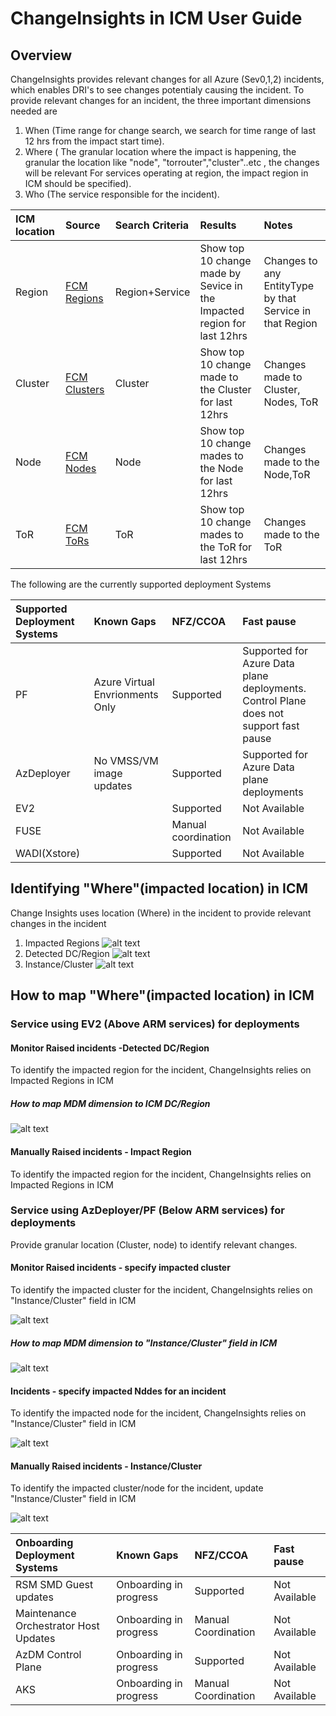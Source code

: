 # ChangeInsights in ICM User Guide

## Overview
 ChangeInsights provides relevant changes for all Azure (Sev0,1,2) incidents, which enables DRI's to see changes potentialy causing the incident.
 To provide relevant changes for an incident, the three important dimensions needed are
1. When (Time range for change search, we search for time range of last 12 hrs from the impact start time).
2. Where ( The granular location where the impact is happening, the granular the location like "node", "torrouter","cluster"..etc , the changes will be relevant
           For services operating at region, the impact region in ICM should be specified).
3. Who (The service responsible for the incident).

| ICM location | Source | Search Criteria | Results | Notes
|:-----|:-----|:-----|:-----|:-----|
| Region | [FCM Regions](https://dataexplorer.azure.com/clusters/https%3a%2f%2ffcmdata.kusto.windows.net/databases/FCMKustoStore?query=H4sIAAAAAAAEAHPOSMxLT3WtKMjJL0otig%2fOzC3IyUzLTE3xSy0pzy%2fKDskvyM%2fJT6%2bsUSjPSC1KVfDJT04syczPC6ksSFWwtVVQKkpNB3KVeLlqFFIyi0sy85JL4Io8UwAqR0WoXwAAAA%3d%3d) | Region+Service|Show top 10 change made by Sevice in the Impacted region for last 12hrs| Changes to any EntityType by that Service in that Region|
| Cluster | [FCM Clusters](https://dataexplorer.azure.com/clusters/https%3a%2f%2ffcmdata.kusto.windows.net/databases/FCMKustoStore?query=H4sIAAAAAAAEAD3KMQqAMAwAwF3wD6H%2fcBIHQVzsLqWNGqxNSSMq%2bHg3b752c2nF7s6RBWWe6MiRFsIwol4su%2bXMkdfnhWtDQRjYOyVO9skITQPGx7MoiqmrFwIVpeT1X334AOCeQnxgAAAA) | Cluster|Show top 10 change made to the Cluster for last 12hrs| Changes made to Cluster, Nodes, ToR|
| Node | [FCM Nodes](https://dataexplorer.azure.com/clusters/https%3a%2f%2ffcmdata.kusto.windows.net/databases/FCMKustoStore?query=H4sIAAAAAAAEAD3KsQqAIBAA0D3oHw7%2fwykagmjJPUQvPTJPTDDBj2%2frzW%2fyOjqc3xQ4Yz52ulOgk9BuWCrnS3HiwK51qB4zwspGF%2bKoWkKQEkRki2IcOlh6CkVT%2frLYD124pHJdAAAA) | Node|Show top 10 change mades to the Node for last 12hrs| Changes made to the Node,ToR|
| ToR | [FCM ToRs](https://dataexplorer.azure.com/clusters/https%3a%2f%2ffcmdata.kusto.windows.net/databases/FCMKustoStore?query=H4sIAAAAAAAEAD3KwQpAQBAG4LvyDpP3cJKDkgt3yQ4ma%2f9tjFD78G6%2b81dtU1i5fqKHso69HNHLIuw6thu6D4jwWN9E98bK1GKeTBCGNzKVJRUGVVzGWuRZIienSZjtf437ACPI8jpiAAAA)| ToR|Show top 10 change mades to the ToR for last 12hrs| Changes made to the ToR|

The following are the currently supported deployment Systems


| Supported Deployment Systems | Known Gaps | NFZ/CCOA | Fast pause | 
|:-----|:-----|:-----|:-----|
|PF| Azure Virtual Envrionments Only| Supported | Supported for Azure Data plane deployments. Control Plane does not support fast pause| 
|AzDeployer| No VMSS/VM image updates| Supported | Supported for Azure Data plane deployments| 
|EV2|| Supported | Not Available | 
|FUSE|| Manual coordination | Not Available | 
|WADI(Xstore)|| Supported | Not Available| 

## Identifying "Where"(impacted location) in ICM

Change Insights uses location (Where) in the incident to provide relevant changes in the incident

1. Impacted Regions 
   ![alt text](media/ImpactedRegions.png)
2. Detected DC/Region
  ![alt text](media/DetectedRegionDC.png)
3. Instance/Cluster 
  ![alt text](media/InstanceCluster.png)
 
## How to map "Where"(impacted location) in ICM
### Service using EV2 (Above ARM services) for deployments

#### Monitor Raised incidents -Detected DC/Region

  To identify the impacted region for the incident, ChangeInsights relies on Impacted Regions in ICM


##### How to map MDM dimension to ICM DC/Region

 ![alt text](media/Monitor-RegionMapping.png)
  
#### Manually Raised incidents - Impact Region
  To identify the impacted region for the incident, ChangeInsights relies on Impacted Regions in ICM



### Service using AzDeployer/PF (Below ARM services) for deployments

Provide granular location (Cluster, node) to identify relevant changes.

#### Monitor Raised incidents - specify impacted cluster

  To identify the impacted cluster for the incident, ChangeInsights relies on  "Instance/Cluster" field in ICM

  ![alt text](media/InstanceCluster.png)

##### How to map MDM dimension to "Instance/Cluster" field in ICM

 ![alt text](media/Monitor-InstanceClusterMapping.png)

 #### Incidents - specify impacted Nddes for an incident

  To identify the impacted node for the incident, ChangeInsights relies on  "Instance/Cluster" field in ICM

  ![alt text](media/InstanceCluster-Node.png)
  
#### Manually Raised incidents - Instance/Cluster

  To identify the impacted cluster/node for the incident, update "Instance/Cluster" field in ICM

  ![alt text](media/InstanceCluster.png)

| Onboarding Deployment Systems | Known Gaps | NFZ/CCOA | Fast pause | 
|:-----|:-----|:-----|:-----|
|RSM SMD Guest updates| Onboarding in progress | Supported | Not Available | 
|Maintenance Orchestrator Host Updates| Onboarding in progress| Manual Coordination | Not Available | 
|AzDM Control Plane |Onboarding in progress | Supported | Not Available| 
|AKS |Onboarding in progress | Manual Coordination | Not Available| 

<!-- ### User Interface 
Check out our demo video here!
-->

